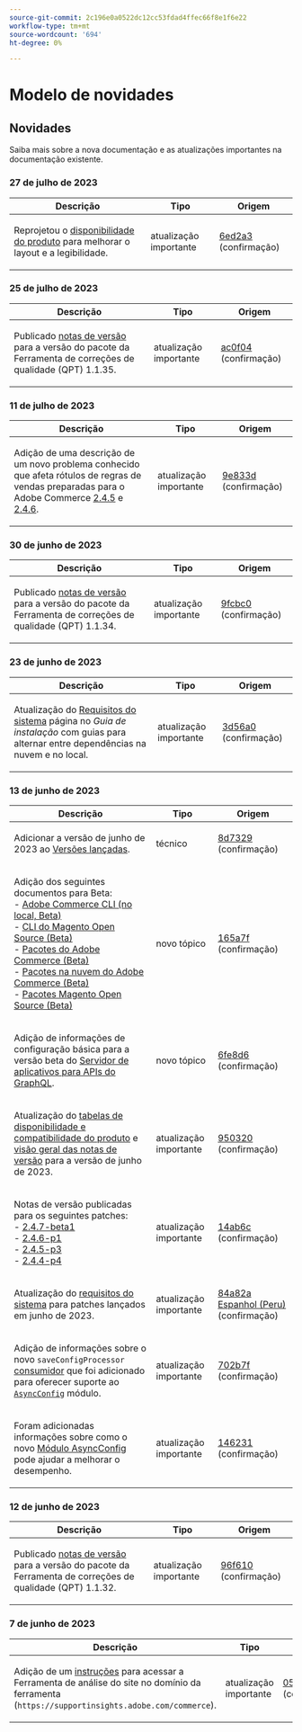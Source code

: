 ```yaml
---
source-git-commit: 2c196e0a0522dc12cc53fdad4ffec66f8e1f6e22
workflow-type: tm+mt
source-wordcount: '694'
ht-degree: 0%

---
```

# Modelo de novidades

## Novidades

Saiba mais sobre a nova documentação e as atualizações importantes na documentação existente.

### 27 de julho de 2023

<table style="table-layout:auto;">
  <thead>
    <tr>
      <th>Descrição</th>
      <th>Tipo</th>
      <th>Origem</th>
    </tr>
  </thead>
  <tbody>
    <tr>
      <td><p>Reprojetou o <a href="https://experienceleague.adobe.com/docs/commerce-operations/release/product-availability.html">disponibilidade do produto</a> para melhorar o layout e a legibilidade.</p>
</td>
      <td>atualização importante</td>
      <td><a href="https://github.com/AdobeDocs/commerce-operations.en/commit/6ed2a3e42cd0b85aae29652b8e36acbbda1b9e72">6ed2a3</a> (confirmação)</td>
    </tr>
  </tbody>
</table>

### 25 de julho de 2023

<table style="table-layout:auto;">
  <thead>
    <tr>
      <th>Descrição</th>
      <th>Tipo</th>
      <th>Origem</th>
    </tr>
  </thead>
  <tbody>
    <tr>
      <td><p>Publicado <a href="https://experienceleague.adobe.com/docs/commerce-operations/tools/quality-patches-tool/release-notes.html">notas de versão</a> para a versão do pacote da Ferramenta de correções de qualidade (QPT) 1.1.35.</p>
</td>
      <td>atualização importante</td>
      <td><a href="https://github.com/AdobeDocs/commerce-operations.en/commit/ac0f04b7a04c5c7d3b3880b8231ffece05718558">ac0f04</a> (confirmação)</td>
    </tr>
  </tbody>
</table>

### 11 de julho de 2023

<table style="table-layout:auto;">
  <thead>
    <tr>
      <th>Descrição</th>
      <th>Tipo</th>
      <th>Origem</th>
    </tr>
  </thead>
  <tbody>
    <tr>
      <td><p>Adição de uma descrição de um novo problema conhecido que afeta rótulos de regras de vendas preparadas para o Adobe Commerce <a href="https://experienceleague.adobe.com/docs/commerce-operations/release/notes/adobe-commerce/2-4-5.html">2.4.5</a> e <a href="https://experienceleague.adobe.com/docs/commerce-operations/release/notes/adobe-commerce/2-4-6.html">2.4.6</a>.</p>
</td>
      <td>atualização importante</td>
      <td><a href="https://github.com/AdobeDocs/commerce-operations.en/commit/9e833dad884fa6146bb5e6ce6dd5ebcb23208b80">9e833d</a> (confirmação)</td>
    </tr>
  </tbody>
</table><!-- date_group -->

### 30 de junho de 2023

<table style="table-layout:auto;">
  <thead>
    <tr>
      <th>Descrição</th>
      <th>Tipo</th>
      <th>Origem</th>
    </tr>
  </thead>
  <tbody>
    <tr>
      <td><p>Publicado <a href="https://experienceleague.adobe.com/docs/commerce-operations/tools/quality-patches-tool/release-notes.html">notas de versão</a> para a versão do pacote da Ferramenta de correções de qualidade (QPT) 1.1.34.</p>
</td>
      <td>atualização importante</td>
      <td><a href="https://github.com/AdobeDocs/commerce-operations.en/commit/9fcbc03a1b52f8aad35f2347868b266228264fad">9fcbc0</a> (confirmação)</td>
    </tr>
  </tbody>
</table>

### 23 de junho de 2023

<table style="table-layout:auto;">
  <thead>
    <tr>
      <th>Descrição</th>
      <th>Tipo</th>
      <th>Origem</th>
    </tr>
  </thead>
  <tbody>
    <tr>
      <td><p>Atualização do <a href="https://experienceleague.adobe.com/docs/commerce-operations/installation-guide/system-requirements.html">Requisitos do sistema</a> página no <em>Guia de instalação</em> com guias para alternar entre dependências na nuvem e no local.</p>
</td>
      <td>atualização importante</td>
      <td><a href="https://github.com/AdobeDocs/commerce-operations.en/commit/3d56a01b91a71b1c615a28588e726f0b9e58abb0">3d56a0</a> (confirmação)</td>
    </tr>
  </tbody>
</table>

### 13 de junho de 2023

<table style="table-layout:auto;">
  <thead>
    <tr>
      <th>Descrição</th>
      <th>Tipo</th>
      <th>Origem</th>
    </tr>
  </thead>
  <tbody>
    <tr>
      <td><p>Adicionar a versão de junho de 2023 ao <a href="https://experienceleague.adobe.com/docs/commerce-operations/release/versions.html">Versões lançadas</a>.</p>
</td>
      <td>técnico</td>
      <td><a href="https://github.com/AdobeDocs/commerce-operations.en/commit/8d7329c2496f4d322a83ec6bcf71ef956f4284c3">8d7329</a> (confirmação)</td>
    </tr>
    <tr>
      <td><p>Adição dos seguintes documentos para Beta:<br />- <a href="https://experienceleague.adobe.com/docs/commerce-operations/reference/commerce-on-premises-beta.html">Adobe Commerce CLI (no local, Beta)</a><br />- <a href="https://experienceleague.adobe.com/docs/commerce-operations/reference/magento-open-source-beta.html">CLI do Magento Open Source (Beta)</a><br />- <a href="https://experienceleague.adobe.com/docs/commerce-operations/release/packages/adobe-commerce-beta.html">Pacotes do Adobe Commerce (Beta)</a><br />- <a href="https://experienceleague.adobe.com/docs/commerce-operations/release/packages/cloud-beta.html">Pacotes na nuvem do Adobe Commerce (Beta)</a><br />- <a href="https://experienceleague.adobe.com/docs/commerce-operations/release/packages/magento-open-source-beta.html">Pacotes Magento Open Source (Beta)</a></p>
</td>
      <td>novo tópico</td>
      <td><a href="https://github.com/AdobeDocs/commerce-operations.en/commit/165a7f99fa173b17e436c07dc1fbcf9323478762">165a7f</a> (confirmação)</td>
    </tr>
    <tr>
      <td><p>Adição de informações de configuração básica para a versão beta do <a href="https://experienceleague.adobe.com/docs/commerce-operations/performance-best-practices/performance-best-practices/application-server.html">Servidor de aplicativos para APIs do GraphQL</a>.</p>
</td>
      <td>novo tópico</td>
      <td><a href="https://github.com/AdobeDocs/commerce-operations.en/commit/6fe8d69933b7b2260a33b55bb2b12609addd3c90">6fe8d6</a> (confirmação)</td>
    </tr>
    <tr>
      <td><p>Atualização do <a href="https://experienceleague.adobe.com/docs/commerce-operations/release/product-availability.html">tabelas de disponibilidade e compatibilidade do produto</a> e <a href="https://experienceleague.adobe.com/docs/commerce-operations/release/notes/overview.html">visão geral das notas de versão</a> para a versão de junho de 2023.</p>
</td>
      <td>atualização importante</td>
      <td><a href="https://github.com/AdobeDocs/commerce-operations.en/commit/95032071bca59ad1466aed16033a871d820c40b3">950320</a> (confirmação)</td>
    </tr>
    <tr>
      <td><p>Notas de versão publicadas para os seguintes patches:<br />- <a href="https://experienceleague.adobe.com/docs/commerce-operations/release/notes/adobe-commerce/2-4-7.html">2.4.7-beta1</a><br />- <a href="https://experienceleague.adobe.com/docs/commerce-operations/release/notes/security-patches/2-4-6-p1.html">2.4.6-p1</a><br />- <a href="https://experienceleague.adobe.com/docs/commerce-operations/release/notes/security-patches/2-4-5-p3.html">2.4.5-p3</a><br />- <a href="https://experienceleague.adobe.com/docs/commerce-operations/release/notes/security-patches/2-4-4-p4.html">2.4.4-p4</a></p>
</td>
      <td>atualização importante</td>
      <td><a href="https://github.com/AdobeDocs/commerce-operations.en/commit/14ab6c2495ffb2ddd6321cd0fbb317df6fd866b3">14ab6c</a> (confirmação)</td>
    </tr>
    <tr>
      <td><p>Atualização do <a href="https://experienceleague.adobe.com/docs/commerce-operations/installation-guide/system-requirements.html">requisitos do sistema</a> para patches lançados em junho de 2023.</p>
</td>
      <td>atualização importante</td>
      <td><a href="https://github.com/AdobeDocs/commerce-operations.en/commit/84a82a6806e43a928be7e6743457d8fc9288338e">84a82a Espanhol (Peru)</a> (confirmação)</td>
    </tr>
    <tr>
      <td><p>Adição de informações sobre o novo <code class="language-plaintext highlighter-rouge">saveConfigProcessor</code> <a href="https://experienceleague.adobe.com/docs/commerce-operations/configuration-guide/message-queues/consumers.html">consumidor</a> que foi adicionado para oferecer suporte ao <a href="https://experienceleague.adobe.com/docs/commerce-operations/performance-best-practices/configuration.html#asynchronous-configuration-save"><code class="language-plaintext highlighter-rouge">AsyncConfig</code></a> módulo.</p>
</td>
      <td>atualização importante</td>
      <td><a href="https://github.com/AdobeDocs/commerce-operations.en/commit/702b7f73d1bd315528c332418ed3a5f2666c3efc">702b7f</a> (confirmação)</td>
    </tr>
    <tr>
      <td><p>Foram adicionadas informações sobre como o novo <a href="https://experienceleague.adobe.com/docs/commerce-operations/performance-best-practices/configuration.html#asynchronous-configuration-save">Módulo AsyncConfig</a> pode ajudar a melhorar o desempenho.</p>
</td>
      <td>atualização importante</td>
      <td><a href="https://github.com/AdobeDocs/commerce-operations.en/commit/146231fb1b559e6043b8610da02c2015b2f77d6c">146231</a> (confirmação)</td>
    </tr>
  </tbody>
</table>

### 12 de junho de 2023

<table style="table-layout:auto;">
  <thead>
    <tr>
      <th>Descrição</th>
      <th>Tipo</th>
      <th>Origem</th>
    </tr>
  </thead>
  <tbody>
    <tr>
      <td><p>Publicado <a href="https://experienceleague.adobe.com/docs/commerce-operations/tools/quality-patches-tool/release-notes.html">notas de versão</a> para a versão do pacote da Ferramenta de correções de qualidade (QPT) 1.1.32.</p>
</td>
      <td>atualização importante</td>
      <td><a href="https://github.com/AdobeDocs/commerce-operations.en/commit/96f6107732880601f3788ae73bebef3039aa85c3">96f610</a> (confirmação)</td>
    </tr>
  </tbody>
</table>

### 7 de junho de 2023

<table style="table-layout:auto;">
  <thead>
    <tr>
      <th>Descrição</th>
      <th>Tipo</th>
      <th>Origem</th>
    </tr>
  </thead>
  <tbody>
    <tr>
      <td><p>Adição de um <a href="https://experienceleague.adobe.com/docs/commerce-operations/tools/site-wide-analysis-tool/access.html">instruções</a> para acessar a Ferramenta de análise do site no domínio da ferramenta (<code class="language-plaintext highlighter-rouge">https://supportinsights.adobe.com/commerce</code>).</p>
</td>
      <td>atualização importante</td>
      <td><a href="https://github.com/AdobeDocs/commerce-operations.en/commit/051fe7707cef593027bcff93ae39adfc5cf1af3c">051fe7</a> (confirmação)</td>
    </tr>
  </tbody>
</table><!-- date_group --><!-- month_group --><!-- year_group -->
